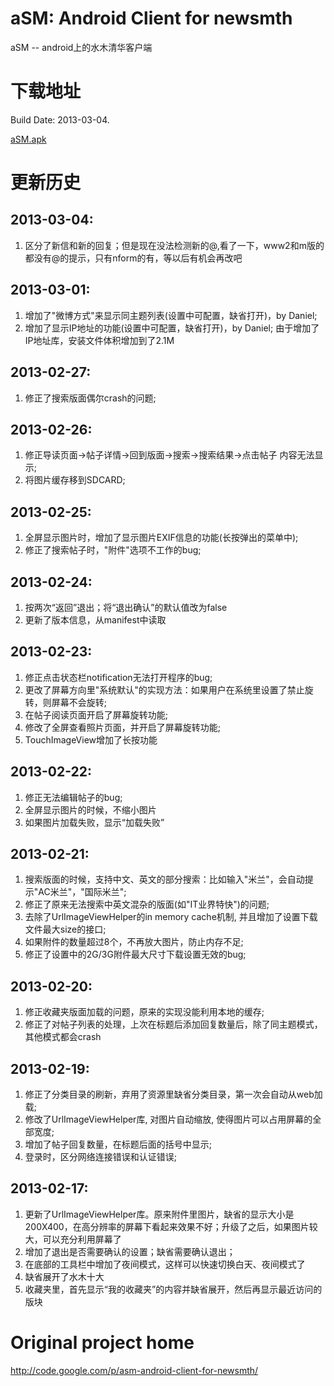 aSM: Android Client for newsmth
==============================

aSM -- android上的水木清华客户端


下载地址
==============================
Build Date: 2013-03-04.

<a href="https://github.com/zfdang/asm-android-client-for-newsmth/raw/master/dist/aSM.apk">aSM.apk</a>

更新历史
==============================

2013-03-04:
------------------------------
1. 区分了新信和新的回复；但是现在没法检测新的@,看了一下，www2和m版的都没有@的提示，只有nform的有，等以后有机会再改吧


2013-03-01:
------------------------------
1. 增加了"微博方式"来显示同主题列表(设置中可配置，缺省打开)，by Daniel;
2. 增加了显示IP地址的功能(设置中可配置，缺省打开)，by Daniel; 由于增加了IP地址库，安装文件体积增加到了2.1M

2013-02-27:
------------------------------
1. 修正了搜索版面偶尔crash的问题;

2013-02-26:
------------------------------
1. 修正导读页面->帖子详情->回到版面->搜索->搜索结果->点击帖子 内容无法显示;
1. 将图片缓存移到SDCARD;

2013-02-25:
------------------------------
1. 全屏显示图片时，增加了显示图片EXIF信息的功能(长按弹出的菜单中);
2. 修正了搜索帖子时，"附件"选项不工作的bug;

2013-02-24:
------------------------------
1. 按两次“返回”退出；将“退出确认”的默认值改为false
2. 更新了版本信息，从manifest中读取

2013-02-23:
------------------------------
1. 修正点击状态栏notification无法打开程序的bug;
2. 更改了屏幕方向里"系统默认"的实现方法：如果用户在系统里设置了禁止旋转，则屏幕不会旋转;
3. 在帖子阅读页面开启了屏幕旋转功能;
4. 修改了全屏查看照片页面，并开启了屏幕旋转功能;
5. TouchImageView增加了长按功能

2013-02-22:
------------------------------
1. 修正无法编辑帖子的bug;
2. 全屏显示图片的时候，不缩小图片
3. 如果图片加载失败，显示“加载失败”


2013-02-21:
------------------------------
1. 搜索版面的时候，支持中文、英文的部分搜索：比如输入"米兰"，会自动提示"AC米兰"，"国际米兰";
2. 修正了原来无法搜索中英文混杂的版面(如"IT业界特快")的问题;
3. 去除了UrlImageViewHelper的in memory cache机制, 并且增加了设置下载文件最大size的接口;
4. 如果附件的数量超过8个，不再放大图片，防止内存不足;
5. 修正了设置中的2G/3G附件最大尺寸下载设置无效的bug;


2013-02-20:
------------------------------
1. 修正收藏夹版面加载的问题，原来的实现没能利用本地的缓存;
2. 修正了对帖子列表的处理，上次在标题后添加回复数量后，除了同主题模式，其他模式都会crash

2013-02-19:
------------------------------
1. 修正了分类目录的刷新，弃用了资源里缺省分类目录，第一次会自动从web加载;
2. 修改了UrlImageViewHelper库, 对图片自动缩放, 使得图片可以占用屏幕的全部宽度;
3. 增加了帖子回复数量，在标题后面的括号中显示;
4. 登录时，区分网络连接错误和认证错误;

2013-02-17:
------------------------------
1. 更新了UrlImageViewHelper库。原来附件里图片，缺省的显示大小是200X400，在高分辨率的屏幕下看起来效果不好；升级了之后，如果图片较大，可以充分利用屏幕了
2. 增加了退出是否需要确认的设置；缺省需要确认退出；
3. 在底部的工具栏中增加了夜间模式，这样可以快速切换白天、夜间模式了
4. 缺省展开了水木十大
5. 收藏夹里，首先显示“我的收藏夹”的内容并缺省展开，然后再显示最近访问的版块

Original project home
==============================

http://code.google.com/p/asm-android-client-for-newsmth/
